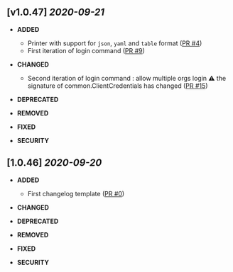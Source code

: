 ## [v1.0.47] _2020-09-21_
- **ADDED**
  - Printer with support for `json`, `yaml` and `table` format
  ([PR #4](https://github.com/cycloidio/youdeploy-cli/pull/4))
  - First iteration of login command 
  ([PR #9](https://github.com/cycloidio/youdeploy-cli/pull/9))

- **CHANGED**
  - Second iteration of login command : allow multiple orgs login
  :warning: the signature of common.ClientCredentials has changed
  ([PR #15](https://github.com/cycloidio/youdeploy-cli/pull/15))

- **DEPRECATED**

- **REMOVED**

- **FIXED**

- **SECURITY**

## [1.0.46] _2020-09-20_
- **ADDED**
  - First changelog template
  ([PR #0](https://github.com/cycloidio/youdeploy-cli/pull/0))

- **CHANGED**

- **DEPRECATED**

- **REMOVED**

- **FIXED**

- **SECURITY**
